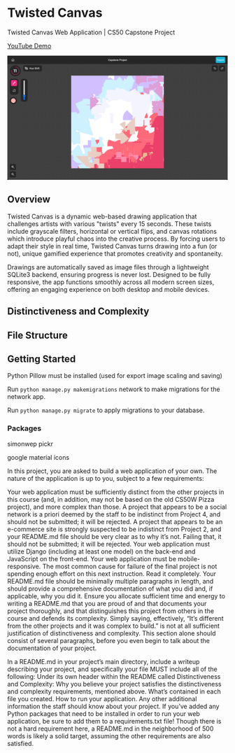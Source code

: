 # Twisted Canvas
Twisted Canvas Web Application | CS50 Capstone Project

[YouTube Demo](https://www.example.com)

![Twisted Canvas Preview](preview.jpg)

## Overview
Twisted Canvas is a dynamic web-based drawing application that challenges artists with various "twists" every 15 seconds. These twists include grayscale filters, horizontal or vertical flips, and canvas rotations which introduce playful chaos into the creative process. By forcing users to adapt their style in real time, Twisted Canvas turns drawing into a fun (or not), unique gamified experience that promotes creativity and spontaneity.

Drawings are automatically saved as image files through a lightweight SQLite3 backend, ensuring progress is never lost. Designed to be fully responsive, the app functions smoothly across all modern screen sizes, offering an engaging experience on both desktop and mobile devices.

## Distinctiveness and Complexity

## File Structure

## Getting Started

Python Pillow must be installed (used for export image scaling and saving)

Run `python manage.py makemigrations` network to make migrations for the network app.

Run `python manage.py migrate` to apply migrations to your database.

### Packages

simonwep pickr

google material icons



In this project, you are asked to build a web application of your own. The nature of the application is up to you, subject to a few requirements:

Your web application must be sufficiently distinct from the other projects in this course (and, in addition, may not be based on the old CS50W Pizza project), and more complex than those.
A project that appears to be a social network is a priori deemed by the staff to be indistinct from Project 4, and should not be submitted; it will be rejected.
A project that appears to be an e-commerce site is strongly suspected to be indistinct from Project 2, and your README.md file should be very clear as to why it’s not. Failing that, it should not be submitted; it will be rejected.
Your web application must utilize Django (including at least one model) on the back-end and JavaScript on the front-end.
Your web application must be mobile-responsive.
The most common cause for failure of the final project is not spending enough effort on this next instruction. Read it completely. Your README.md file should be minimally multiple paragraphs in length, and should provide a comprehensive documentation of what you did and, if applicable, why you did it. Ensure you allocate sufficient time and energy to writing a README.md that you are proud of and that documents your project thoroughly, and that distinguishes this project from others in the course and defends its complexity. Simply saying, effectively, “It’s different from the other projects and it was complex to build.” is not at all sufficient justification of distinctiveness and complexity. This section alone should consist of several paragraphs, before you even begin to talk about the documentation of your project.

In a README.md in your project’s main directory, include a writeup describing your project, and specifically your file MUST include all of the following:
Under its own header within the README called Distinctiveness and Complexity: Why you believe your project satisfies the distinctiveness and complexity requirements, mentioned above.
What’s contained in each file you created.
How to run your application.
Any other additional information the staff should know about your project.
If you’ve added any Python packages that need to be installed in order to run your web application, be sure to add them to a requirements.txt file!
Though there is not a hard requirement here, a README.md in the neighborhood of 500 words is likely a solid target, assuming the other requirements are also satisfied.